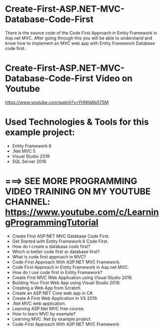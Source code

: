 # Create-First-ASP.NET-MVC-Database-Code-First
There is the source code of the Code First Approach in Entity Framework in Asp.net MVC. After going through this you will be able to understand and know how to implement an MVC web app with Entity Framework Database code first.

# Create-First-ASP.NET-MVC-Database-Code-First Video on Youtube
https://www.youtube.com/watch?v=YHNfdAb57SM

# Used Technologies & Tools for this example project:
- Entity Framework 6
- .Net MVC 5
- Visual Studio 2019
- SQL Server 2016

# ===> SEE MORE PROGRAMMING VIDEO TRAINING ON MY YOUTUBE CHANNEL: https://www.youtube.com/c/LearningProgrammingTutorial

- Create First ASP.NET MVC Database Code First.
- Get Started with Entity Framework 6 Code First.
- How do I create a database code first?
- Which is better code first or database first?
- What is code first approach in MVC?
- Code-First Approach With ASP.NET MVC Framework.
- Code First Approach in Entity Framework in Asp.net MVC.
- How do I use code first in Entity Framework?
- Create First MVC Web Application using Visual Studio 2019.
- Building Your First Web App using Visual Studio 2019.
- Creating a Web App from Scratch.
- Create an ASP.NET Core web app in C#.
- Create A First Web Application In VS 2019.
- .Net MVC web application.
- Learning ASP.Net MVC free course.
- How to learn MVC by example?
- Learning MVC .Net by example project.
- Code-First Approach With ASP.NET MVC Framework
